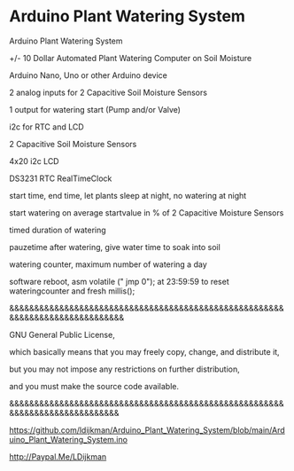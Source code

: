 # Arduino Plant Watering System
Arduino Plant Watering System

+/- 10 Dollar Automated Plant Watering Computer on Soil Moisture

Arduino Nano, Uno or other Arduino device

2 analog inputs for 2 Capacitive Soil Moisture Sensors 

1 output for watering start (Pump and/or Valve)

i2c for RTC and LCD


2 Capacitive Soil Moisture Sensors 

4x20 i2c LCD

DS3231 RTC RealTimeClock

start time, end time, let plants sleep at night, no watering at night

start watering on average startvalue in % of 2 Capacitive Moisture Sensors 

timed duration of watering

pauzetime after watering, give water time to soak into soil

watering counter, maximum number of watering a day

software reboot, asm volatile (" jmp 0"); at 23:59:59 to reset wateringcounter and fresh millis();

&&&&&&&&&&&&&&&&&&&&&&&&&&&&&&&&&&&&&&&&&&&&&&&&&&&&&&&&&&&&&&&&&&&&&&&&&&&&&&

GNU General Public License,

which basically means that you may freely copy, change, and distribute it,

but you may not impose any restrictions on further distribution,

and you must make the source code available.

&&&&&&&&&&&&&&&&&&&&&&&&&&&&&&&&&&&&&&&&&&&&&&&&&&&&&&&&&&&&&&&&&&&&&&&&&&&&&


https://github.com/ldijkman/Arduino_Plant_Watering_System/blob/main/Arduino_Plant_Watering_System.ino


http://Paypal.Me/LDijkman
